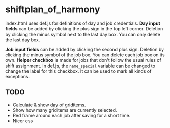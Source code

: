 # shiftplan_of_harmony

index.html uses def.js for definitions of day and job credentials.
**Day input fields** can be added by clicking the plus sign in the top left corner. Deletion by clicking the minus symbol next to the last day box. You can only delete the last day box.

**Job input fields** can be added by clicking the second plus sign. Deletion by clicking the minus symbol of the job box. You can delete each job box on its own.
**Helper checkbox** is made for jobs that don't follow the usual rules of shift assignment.
In def.js, the `name_special` variable can be changed to change the label for this checkbox. It can be used to mark all kinds of exceptions.

## TODO
* Calculate & show day of griditems.
* Show how many griditems are currently selected.
* Red frame around each job after saving for a short time.
* Nicer css
